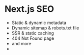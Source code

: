 # Next.js SEO

- Static & dynamic metadata
- Dynamic sitemap & robots.txt file
- SSR & static caching
- 404 Not Found page
- and more
- 
